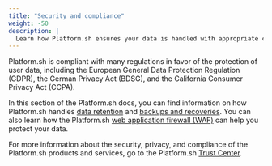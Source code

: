 ```yaml
---
title: "Security and compliance"
weight: -50
description: |
  Learn how Platform.sh ensures your data is handled with appropriate care and according to industry standards.
---
```


Platform.sh is compliant with many regulations in favor of the protection of user data,
including the European General Data Protection Regulation (GDPR),
the German Privacy Act (BDSG),
and the California Consumer Privacy Act (CCPA).

In this section of the Platform.sh docs,
you can find information on how Platform.sh handles [data retention](./data-retention.md)
and [backups and recoveries](./backups.md).
You can also learn how the Platform.sh [web application firewall (WAF)](./waf.md)
can help you protect your data.

For more information about the security, privacy,
and compliance of the Platform.sh products and services,
go to the Platform.sh [Trust Center](https://platform.sh/trust-center/).